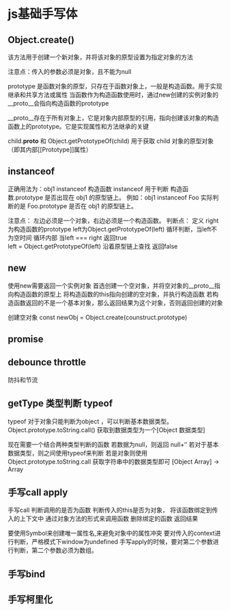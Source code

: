 # js基础手写体

## Object.create()

该方法用于创建一个新对象，并将该对象的原型设置为指定对象的方法

注意点：传入的参数必须是对象，且不能为null

prototype 是函数对象的原型，只存在于函数对象上，一般是构造函数。用于实现继承和共享方法或属性
当函数作为构造函数使用时，通过new创建的实例对象的__proto__会指向构造函数的prototype

__proto__存在于所有对象上，它是对象内部原型的引用，指向创建该对象的构造函数上的prototype。它是实现属性和方法继承的关键

child.__proto__ 和 Object.getPrototypeOf(child) 用于获取 child 对象的原型对象（即其内部[[Prototype]]属性）

## instanceof

正确用法为：obj1 instanceof 构造函数
instanceof 用于判断 构造函数.prototype 是否出现在 obj1 的原型链上。
例如：obj1 instanceof Foo 实际判断的是 Foo.prototype 是否在 obj1 的原型链上。

注意点： 左边必须是一个对象，右边必须是一个构造函数。
判断点： 定义 right为构造函数的prototype  left为Object.getPrototypeOf(left)
    循环判断，当left不为空时间
        循环内部 当left === right 返回true  
            left = Object.getPrototypeOf(left) 沿着原型链上查找
    返回false

## new

使用new需要返回一个实例对象
    首选创建一个空对象，并将空对象的__proto__指向构造函数的原型上
    将构造函数的this指向创建的空对象，并执行构造函数
    若构造函数返回的不是一个基本对象，那么返回结果为这个对象，否则返回创建的对象

创建空对象
    const newObj = Object.create(counstruct.prototype)

## promise



## debounce throttle

防抖和节流

## getType 类型判断 typeof

typeof 对于对象只能判断为object ，可以判断基本数据类型。
Object.prototype.toString.call() 获取到数据类型为一个[Object 数据类型]

现在需要一个结合两种类型判断的函数
    若数据为null，则返回 null+‘’
    若对于基本数据类型，则之间使用typeof来判断
    若是对象则使用Object.prototype.toString.call 获取字符串中的数据类型即可
        [Object Array] -> Array

## 手写call apply

手写call
    判断调用的是否为函数
    判断传入的this是否为对象，
    将该函数绑定到传入的上下文中
    通过对象方法的形式来调用函数
    删除绑定的函数
    返回结果

要使用Symbol来创建唯一属性名,来避免对象中的属性冲突
要对传入的context进行判断，严格模式下window为undefined
手写apply的时候，要对第二个参数进行判断，第二个参数必须为数组。

## 手写bind


## 手写柯里化


## 